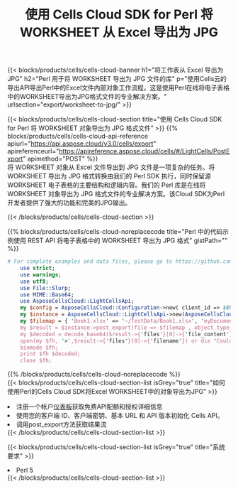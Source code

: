 ﻿---
title: 使用 Cells Cloud SDK for Perl 将 WORKSHEET 从 Excel 导出为 JPG
description:  Aspose.Cells Cloud REST API 支持使用 {2} 将 {0} 导出为 {1} 格式文件。
kwords:
howto:
---
{{< blocks/products/cells/cells-cloud-banner h1="将工作表从 Excel 导出为 JPG" h2="Perl 用于将 WORKSHEET 导出为 JPG 文件的库" p="使用Cells云的导出API导出Perl中的Excel文件内部对象工作流程。这是使用Perl在线将电子表格中的WORKSHEET导出为JPG格式文件的专业解决方案。" urlsection="export/worksheet-to-jpg/" >}}

{{< blocks/products/cells/cells-cloud-section title="使用 Cells Cloud SDK for Perl 将 WORKSHEET 对象导出为 JPG 格式文件" >}}
{{% blocks/products/cells/cells-cloud-api-reference apiurl="https://api.aspose.cloud/v3.0/cells/export" apireferenceurl="https://apireference.aspose.cloud/cells/#/LightCells/PostExport" apimethod="POST" %}}
<br/>
将 WORKSHEET 对象从 Excel 文件导出到 JPG 文件是一项复杂的任务。将 WORKSHEET 导出为 JPG 格式转换由我们的 Perl SDK 执行，同时保留源 WORKSHEET 电子表格的主要结构和逻辑内容。我们的 Perl 库是在线将 WORKSHEET 对象导出为 JPG 格式文件的专业解决方案。该Cloud SDK为Perl开发者提供了强大的功能和完美的JPG输出。

{{< /blocks/products/cells/cells-cloud-section >}}

{{% blocks/products/cells/cells-cloud-noreplacecode title="Perl 中的代码示例使用 REST API 将电子表格中的 WORKSHEET 导出为 JPG 格式" gistPath="" %}}
  
```perl
# For complete examples and data files, please go to https://github.com/aspose-cells-cloud/aspose-cells-cloud-perl/
    use strict;
    use warnings;
    use utf8; 
    use File::Slurp;
    use MIME::Base64;
    use AsposeCellsCloud::LightCellsApi;
    my $config = AsposeCellsCloud::Configuration->new( client_id => $ENV{'ProductClientId'}, client_secret => $ENV{'ProductClientSecret'});
    my $instance = AsposeCellsCloud::LightCellsApi->new(AsposeCellsCloud::ApiClient->new( $config));
    my $filemap = { 'Book1.xlsx' => '~/TestData/Book1.xlsx', 'myDocument.xlsx' => ~/TestData/myDocument.xlsx'};
    my $result = $instance->post_export(file => $filemap , object_type => 'worksheet',format => 'jpg');
    my $decoded = decode_base64($result->{'files'}[0]->{'file_content'});
    open(my $fh, '>',$result->{'files'}[0]->{'filename'}) or die "Could not open file!";
    binmode $fh;
    print $fh $decoded;
    close $fh;
```
   
{{% /blocks/products/cells/cells-cloud-noreplacecode %}}
<br/>
{{< blocks/products/cells/cells-cloud-section-list isGrey="true" title="如何使用Perl的Cells Cloud SDK将Excel WORKSHEET中的对象导出为JPG" >}}
<li>注册一个帐户<a href="https://dashboard.aspose.cloud/">仪表板</a>获取免费API配额和授权详细信息</li>
<li>使用您的客户端 ID、客户端密钥、基本 URL 和 API 版本初始化 Cells API。</li>
<li>调用post_export方法获取结果流</li>
{{< /blocks/products/cells/cells-cloud-section-list >}}

{{< blocks/products/cells/cells-cloud-section-list isGrey="true" title="系统要求" >}}
<li>Perl 5</li>
{{< /blocks/products/cells/cells-cloud-section-list >}}

